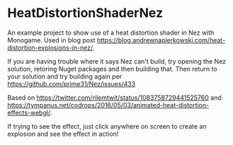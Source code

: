 # HeatDistortionShaderNez
An example project to show use of a heat distortion shader in Nez with Monogame. Used in blog post https://blog.andrewnapierkowski.com/heat-distortion-explosions-in-nez/.

If you are having trouble where it says Nez can't build, try opening the Nez solution, retoring Nuget packages and then building that. Then return to your solution and try building again per https://github.com/prime31/Nez/issues/433

Based on  https://twitter.com/rilemtwit/status/1083758729441525760 and https://tympanus.net/codrops/2016/05/03/animated-heat-distortion-effects-webgl/.

If trying to see the effect, just click anywhere on screen to create an explosion and see the effect in action!
